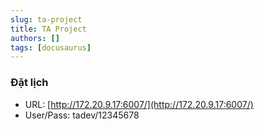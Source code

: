 ```yaml
---
slug: ta-project
title: TA Project 
authors: []
tags: [docusaurus]
---
```


### Đặt lịch
- URL: [http://172.20.9.17:6007/](http://172.20.9.17:6007/)
- User/Pass: tadev/12345678